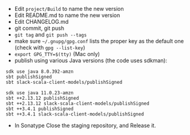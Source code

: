 - Edit `project/Build` to name the new version
- Edit README.md to name the new version
- Edit CHANGELOG.md
- git commit, git push
- `git tag` and `git push --tags`
- make sure `~/.gnupg/gpg.conf` lists the proper key as the default one (check with `gpg --list-key`)
- `export GPG_TTY=$(tty)` (Mac only)
- publish using various Java versions (the code uses sdkman):
```
sdk use java 8.0.392-amzn
sbt publishSigned
sbt slack-scala-client-models/publishSigned

sdk use java 11.0.23-amzn
sbt ++2.13.12 publishSigned
sbt ++2.13.12 slack-scala-client-models/publishSigned
sbt ++3.4.1 publishSigned
sbt ++3.4.1 slack-scala-client-models/publishSigned
```
- In Sonatype Close the staging repository, and Release it.
